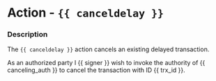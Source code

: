 # Action - `{{ canceldelay }}`

### Description

The `{{ canceldelay }}` action cancels an existing delayed transaction.

As an authorized party I {{ signer }} wish to invoke the authority of {{ canceling_auth }} to cancel the transaction with ID {{ trx_id }}.

